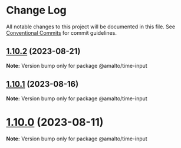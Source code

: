 # Change Log

All notable changes to this project will be documented in this file.
See [Conventional Commits](https://conventionalcommits.org) for commit guidelines.

## [1.10.2](https://github.com/amalto/platform6-ui-components/compare/@amalto/time-input@1.10.1...@amalto/time-input@1.10.2) (2023-08-21)

**Note:** Version bump only for package @amalto/time-input

## [1.10.1](https://github.com/amalto/platform6-ui-components/compare/@amalto/time-input@1.10.0...@amalto/time-input@1.10.1) (2023-08-16)

**Note:** Version bump only for package @amalto/time-input

# [1.10.0](https://github.com/amalto/platform6-ui-components/compare/@amalto/time-input@1.9.89...@amalto/time-input@1.10.0) (2023-08-11)

**Note:** Version bump only for package @amalto/time-input
